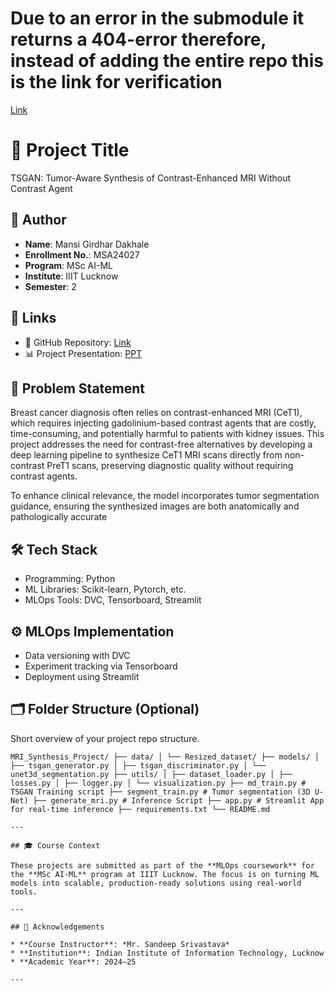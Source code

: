 # Due to an error in the submodule it returns a 404-error therefore, instead of adding the entire repo this is the link for verification 
[Link](https://github.com/MansiDakhale/MRI_SYNTHESIS_PROJECT)

# 🚀 Project Title
TSGAN: Tumor-Aware Synthesis of Contrast-Enhanced MRI Without Contrast Agent

## 👤 Author
- **Name**: Mansi Girdhar Dakhale
- **Enrollment No.**: MSA24027
- **Program**: MSc AI-ML
- **Institute**: IIIT Lucknow
- **Semester**: 2

## 🔗 Links
- 📁 GitHub Repository: [Link](https://github.com/MansiDakhale/MRI_SYNTHESIS_PROJECT.git)
- 📊 Project Presentation: [PPT](https://link-to-ppt.com)

## 🧠 Problem Statement
Breast cancer diagnosis often relies on contrast-enhanced MRI (CeT1), which requires injecting gadolinium-based contrast agents that are costly, time-consuming, and potentially harmful to patients with kidney issues.
This project addresses the need for contrast-free alternatives by developing a deep learning pipeline to synthesize CeT1 MRI scans directly from non-contrast PreT1 scans, preserving diagnostic quality without requiring contrast agents.

To enhance clinical relevance, the model incorporates tumor segmentation guidance, ensuring the synthesized images are both anatomically and pathologically accurate

## 🛠️ Tech Stack
- Programming: Python
- ML Libraries: Scikit-learn, Pytorch, etc.
- MLOps Tools: DVC, Tensorboard, Streamlit

## ⚙️ MLOps Implementation
-  Data versioning with DVC  
-  Experiment tracking via Tensorboard 
-  Deployment using Streamlit 


## 🗂️ Folder Structure (Optional)
Short overview of your project repo structure.
```
MRI_Synthesis_Project/ ├── data/ │ └── Resized_dataset/ ├── models/ │ ├── tsgan_generator.py │ ├── tsgan_discriminator.py │ └── unet3d_segmentation.py ├── utils/ │ ├── dataset_loader.py │ ├── losses.py │ ├── logger.py │ └── visualization.py ├── md_train.py # TSGAN Training script ├── segment_train.py # Tumor segmentation (3D U-Net) ├── generate_mri.py # Inference Script ├── app.py # Streamlit App for real-time inference ├── requirements.txt └── README.md

---

## 🎓 Course Context

These projects are submitted as part of the **MLOps coursework** for the **MSc AI-ML** program at IIIT Lucknow. The focus is on turning ML models into scalable, production-ready solutions using real-world tools.

---

## 🙌 Acknowledgements

* **Course Instructor**: *Mr. Sandeep Srivastava*
* **Institution**: Indian Institute of Information Technology, Lucknow
* **Academic Year**: 2024–25

---
